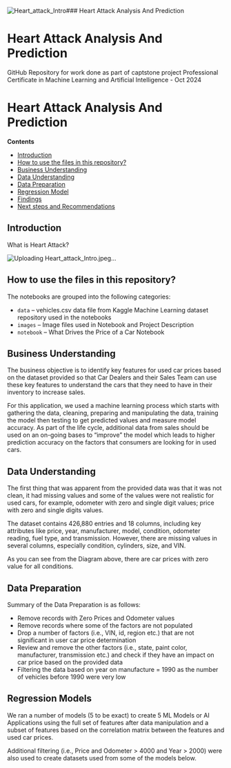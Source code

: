 ![Heart_attack_Intro](https://github.com/user-attachments/assets/3a4e885c-6beb-4453-9bf6-2ed6e173278c)### Heart Attack Analysis And Prediction

# Heart Attack Analysis And Prediction
GitHub Repository for work done as part of captstone project Professional Certificate in Machine Learning and Artificial Intelligence - Oct 2024

# Heart Attack Analysis And Prediction

**Contents**


 * [Introduction](#Introduction)
 * [How to use the files in this repository?](#how-to-use-the-files-in-this-repository)
 * [Business Understanding](#Business-Understanding)
 * [Data Understanding](#Data-Understanding)
 * [Data Preparation](#Data-Preparation)
 * [Regression Model](#Regression-Model)
 * [Findings](#Findings)
 * [Next steps and Recommendations](#Next-steps-and-Recommendations)

 
## Introduction
What is Heart Attack?

![Uploading Heart_attack_Intro.jpeg…]()

## How to use the files in this repository?

The notebooks are grouped into the following categories:
 * ``data`` – vehicles.csv data file from Kaggle Machine Learning dataset repository used in the notebooks
 * ``images`` – Image files used in Notebook and Project Description
 * ``notebook`` – What Drives the Price of a Car Notebook


## Business Understanding

The business objective is to identify key features for used car prices based on the dataset provided so that Car Dealers and their Sales Team can use these key features to understand the cars that they need to have in their inventory to increase sales.

For this application, we used a machine learning process which starts with gathering the data, cleaning, preparing and manipulating the data, training the model then testing to get predicted values and measure model accuracy. As part of the life cycle, additional data from sales should be used on an on-going bases to “improve” the model which leads to higher prediction accuracy on the factors that  consumers are looking for in used cars. 



## Data Understanding

The first thing that was apparent from the provided data was that it was not clean, it had missing values and some of the values were not realistic for used cars, for example, odometer with zero and single digit values; price with zero and single digits values.

The dataset contains 426,880 entries and 18 columns, including key attributes like price, year, manufacturer, model, condition, odometer reading, fuel type, and transmission. However, there are missing values in several columns, especially condition, cylinders, size, and VIN.

As you can see from the Diagram above, there are car prices with zero value for all conditions.

## Data Preparation

Summary of the Data Preparation is as follows:
- Remove records with Zero Prices and Odometer values
- Remove records where some of the factors are not populated
- Drop a number of factors (i.e., VIN, id, region etc.) that are not significant in user car price determination
- Review and remove the other factors (i.e., state, paint color, manufacturer, transmission etc.) and check if they have an impact on car price based on the provided data
- Filtering the data based on year on manufacture = 1990 as the number of vehicles before 1990 were very low


## Regression Models

We ran a number of models (5 to be exact) to create 5 ML Models or AI Applications using the full set of features after data manipulation and a subset of features based on the correlation matrix between the features and used car prices. 

Additional filtering (i.e., Price and Odometer > 4000 and Year > 2000) were also used to create datasets used from some of the models below.


